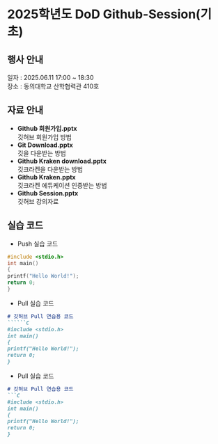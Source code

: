 # 2025학년도 DoD Github-Session(기초)

## 행사 안내
일자 : 2025.06.11 17:00 ~ 18:30<br>
장소 : 동의대학교 산학협력관 410호

## 자료 안내
- __Github 회원가입.pptx__<br>
  깃허브 회원가입 방법
- __Git Download.pptx__<br>
  깃을 다운받는 방법
- __Github Kraken download.pptx__<br>
  깃크라켄을 다운받는 방법
- __Github Kraken.pptx__<br>
  깃크라켄 에듀케이션 인증받는 방법
- __Github Session.pptx__<br>
  깃허브 강의자료

## 실습 코드
- Push 실습 코드
```C
#include <stdio.h>
int main()
{
printf("Hello World!");
return 0;
}
```
- Pull 실습 코드
```markdown
# 깃허브 Pull 연습용 코드
``````C
#include <stdio.h>
int main()
{
printf("Hello World!");
return 0;
}
```
- Pull 실습 코드
```markdown
# 깃허브 Pull 연습용 코드
```C
#include <stdio.h>
int main()
{
printf("Hello World!");
return 0;
}
```
